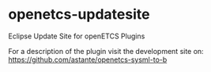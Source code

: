 openetcs-updatesite
===================

Eclipse Update Site for openETCS Plugins

For a description of the plugin visit the development site on: https://github.com/astante/openetcs-sysml-to-b
